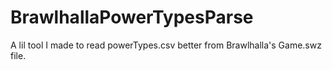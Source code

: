 # BrawlhallaPowerTypesParse
 A lil tool I made to read powerTypes.csv better from Brawlhalla's Game.swz file.
